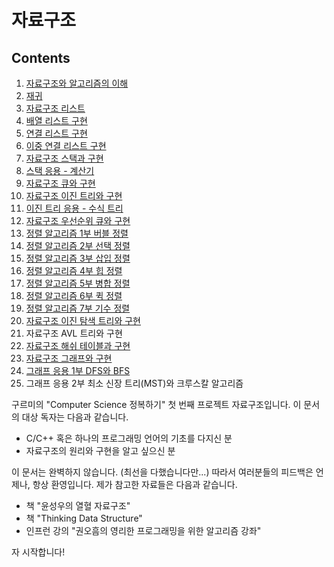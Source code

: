 자료구조
=============

Contents
-----------

01. [자료구조와 알고리즘의 이해](./docs/ch01.md)
02. [재귀](./docs/ch02.md)
03. [자료구조 리스트](./docs/ch03.md)
04. [배열 리스트 구현](./docs/ch04.md)
05. [연결 리스트 구현](./docs/ch05.md)
06. [이중 연결 리스트 구현](./docs/ch06.md)
07. [자료구조 스택과 구현](./docs/ch07.md)
08. [스택 응용 - 계산기](./docs/ch08.md)
09. [자료구조 큐와 구현](./docs/ch09.md)
10. [자료구조 이진 트리와 구현](./docs/ch10.md)
11. [이진 트리 응용 - 수식 트리](./docs/ch11.md)
12. [자료구조 우선순위 큐와 구현](./docs/ch12.md)
13. [정렬 알고리즘 1부 버블 정렬](./docs/ch13.md)
14. [정렬 알고리즘 2부 선택 정렬](./docs/ch14.md)
15. [정렬 알고리즘 3부 삽입 정렬](./docs/ch15.md)
16. [정렬 알고리즘 4부 힙 정렬](./docs/ch16.md)
17. [정렬 알고리즘 5부 병합 정렬](./docs/ch17.md)
18. [정렬 알고리즘 6부 퀵 정렬](./docs/ch18.md)
19. [정렬 알고리즘 7부 기수 정렬](./docs/ch19.md)
20. [자료구조 이진 탐색 트리와 구현](./docs/ch20.md)
21. 자료구조 AVL 트리와 구현
22. [자료구조 해쉬 테이블과 구현](./docs/ch22.md)
23. [자료구조 그래프와 구현](./docs/ch23.md)
24. [그래프 응용 1부 DFS와 BFS](./docs/ch24.md)
25. 그래프 응용 2부 최소 신장 트리(MST)와 크루스칼 알고리즘


구르미의 "Computer Science 정복하기" 첫 번째 프로젝트 자료구조입니다. 이 문서의 대상 독자는 다음과 같습니다.

* C/C++ 혹은 하나의 프로그래밍 언어의 기초를 다지신 분
* 자료구조의 원리와 구현을 알고 싶으신 분

이 문서는 완벽하지 않습니다. (최선을 다했습니다만...) 따라서 여러분들의 피드백은 언제나, 항상 환영입니다. 제가 참고한 자료들은 다음과 같습니다.

* 책 "윤성우의 열혈 자료구조"
* 책 "Thinking Data Structure"
* 인프런 강의 "권오흠의 영리한 프로그래밍을 위한 알고리즘 강좌"

자 시작합니다!